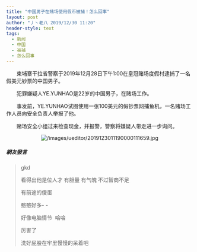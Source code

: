 ```yaml
---
title: "中国男子在赌场使用假币被捕！怎么回事"
layout: post
author: "丿丶老八 2019/12/30 11:20"
header-style: text
tags:
  - 新闻
  - 中国
  - 被捕
  - 怎么回事
---
```


<p style="text-indent: 2em; text-align: left;">柬埔寨干拉省警察于2019年12月28日下午1:00在皇冠赌场度假村逮捕了一名假美元钞票的中国男子。</p>
<p style="text-indent: 2em; text-align: left;">犯罪嫌疑人YE.YUNHAO是22岁的中国男子，在赌场工作。</p>
<p style="text-indent: 2em; text-align: left;">事发前，YE.YUNHAO试图使用一张100美元的假钞票网捕鱼机，一名赌场工作人员向安全负责人举报了他。</p>
<p style="text-indent: 2em; text-align: left;">赌场安全小组过来检查现金，并报警，警察将嫌疑人带走进一步询问。</p>
<p style="text-align:center"><img src="http://images.feileyuan.com/images/ueditor/2019123011190000111659.jpg" title="/images/ueditor/2019123011190000111659.jpg" alt="/images/ueditor/2019123011190000111659.jpg"></p>
<p style="text-indent: 2em; text-align: left;"><input type="hidden" value="菲乐园提供"></p>

##### 網友發言 
> <p>gkd</p>
> <p>看得出他是位人才 有胆量 有气魄 不过智商不足&nbsp;<br></p>
> <p>有前途的傻蛋</p>
> <p>憨憨好多- -&nbsp;</p>
> <p>好像电脑情节&nbsp; 哈哈</p>
> <p>厉害了</p>
> <p>洗好屁股在牢里慢慢的呆着吧</p>

